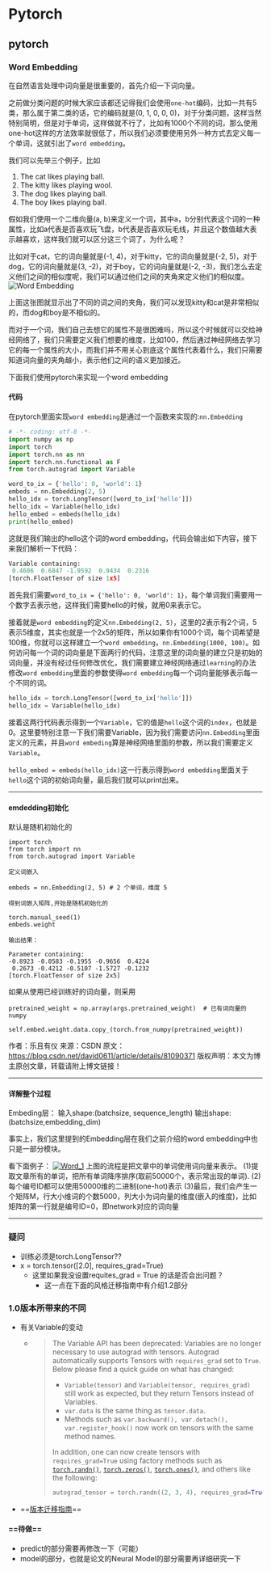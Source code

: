 # Pytorch

## pytorch

### Word Embedding

在自然语言处理中词向量是很重要的，首先介绍一下词向量。

之前做分类问题的时候大家应该都还记得我们会使用`one-hot`编码，比如一共有5类，那么属于第二类的话，它的编码就是(0, 1, 0, 0, 0)，对于分类问题，这样当然特别简明，但是对于单词，这样做就不行了，比如有1000个不同的词，那么使用one-hot这样的方法效率就很低了，所以我们必须要使用另外一种方式去定义每一个单词，这就引出了`word embedding`。

我们可以先举三个例子，比如

1. The cat likes playing ball.
2. The kitty likes playing wool.
3. The dog likes playing ball.
4. The boy likes playing ball.

假如我们使用一个二维向量(a, b)来定义一个词，其中a，b分别代表这个词的一种属性，比如a代表是否喜欢玩飞盘，b代表是否喜欢玩毛线，并且这个数值越大表示越喜欢，这样我们就可以区分这三个词了，为什么呢？

比如对于cat，它的词向量就是(-1, 4)，对于kitty，它的词向量就是(-2, 5)，对于dog，它的词向量就是(3, -2)，对于boy，它的词向量就是(-2, -3)，我们怎么去定义他们之间的相似度呢，我们可以通过他们之间的夹角来定义他们的相似度。 ![Word Embedding](https://ptorch.com/uploads/a7ba7e8078cbbaa4949b56df736586e7.png)

上面这张图就显示出了不同的词之间的夹角，我们可以发现kitty和cat是非常相似的，而dog和boy是不相似的。

而对于一个词，我们自己去想它的属性不是很困难吗，所以这个时候就可以交给神经网络了，我们只需要定义我们想要的维度，比如100，然后通过神经网络去学习它的每一个属性的大小，而我们并不用关心到底这个属性代表着什么，我们只需要知道词向量的夹角越小，表示他们之间的语义更加接近。

下面我们使用pytorch来实现一个word embedding

#### 代码

在pytorch里面实现`word embedding`是通过一个函数来实现的:`nn.Embedding`

```python
# -*- coding: utf-8 -*-
import numpy as np
import torch
import torch.nn as nn
import torch.nn.functional as F
from torch.autograd import Variable

word_to_ix = {'hello': 0, 'world': 1}
embeds = nn.Embedding(2, 5)
hello_idx = torch.LongTensor([word_to_ix['hello']])
hello_idx = Variable(hello_idx)
hello_embed = embeds(hello_idx)
print(hello_embed)
```

这就是我们输出的hello这个词的word embedding，代码会输出如下内容，接下来我们解析一下代码：

```python
Variable containing:
 0.4606  0.6847 -1.9592  0.9434  0.2316
[torch.FloatTensor of size 1x5]
```

首先我们需要`word_to_ix = {'hello': 0, 'world': 1}`，每个单词我们需要用一个数字去表示他，这样我们需要hello的时候，就用0来表示它。

接着就是`word embedding`的定义`nn.Embedding(2, 5)`，这里的2表示有2个词，5表示5维度，其实也就是一个2x5的矩阵，所以如果你有1000个词，每个词希望是100维，你就可以这样建立一个`word embedding`，`nn.Embedding(1000, 100)`。如何访问每一个词的词向量是下面两行的代码，注意这里的词向量的建立只是初始的词向量，并没有经过任何修改优化，我们需要建立神经网络通过`learning`的办法修改`word embedding`里面的参数使得`word embedding`每一个词向量能够表示每一个不同的词。

```python
hello_idx = torch.LongTensor([word_to_ix['hello']])
hello_idx = Variable(hello_idx)
```

接着这两行代码表示得到一个`Variable`，它的值是`hello`这个词的`index`，也就是0。这里要特别注意一下我们需要Variable，因为我们需要访问`nn.Embedding`里面定义的元素，并且`word embeding`算是神经网络里面的参数，所以我们需要定义`Variable`。

`hello_embed = embeds(hello_idx)`这一行表示得到`word embedding`里面关于`hello`这个词的初始词向量，最后我们就可以print出来。



------

#### emdedding初始化

默认是随机初始化的

```
import torch
from torch import nn
from torch.autograd import Variable

定义词嵌入

embeds = nn.Embedding(2, 5) # 2 个单词，维度 5

得到词嵌入矩阵,开始是随机初始化的

torch.manual_seed(1)
embeds.weight

输出结果：

Parameter containing:
-0.8923 -0.0583 -0.1955 -0.9656  0.4224
 0.2673 -0.4212 -0.5107 -1.5727 -0.1232
[torch.FloatTensor of size 2x5]

```

如果从使用已经训练好的词向量，则采用

```
pretrained_weight = np.array(args.pretrained_weight)  # 已有词向量的numpy

self.embed.weight.data.copy_(torch.from_numpy(pretrained_weight))

```



作者：乐且有仪 
来源：CSDN 
原文：https://blog.csdn.net/david0611/article/details/81090371 
版权声明：本文为博主原创文章，转载请附上博文链接！

------

#### 详解整个过程

Embeding层：
输入shape:(batchsize, sequence_length)
输出shape:(batchsize,embedding_dim)

事实上，我们这里提到的Embedding层在我们之前介绍的word embedding中也只是一部分模块。

看下面例子：
[![Word_1](https://yifdu.github.io/2018/12/05/Embedding%E5%B1%82/Word_1.png)](https://yifdu.github.io/2018/12/05/Embedding层/Word_1.png)
上图的流程是把文章中的单词使用词向量来表示。
(1)提取文章所有的单词，把所有单词降序排序(取前50000个，表示常出现的单词).
(2)每个编号ID都可以使用50000维的二进制(one-hot)表示
(3)最后，我们会产生一个矩阵M，行大小维词的个数5000，列大小为词向量的维度(嵌入的维度)，比如矩阵的第一行就是编号ID=0，即network对应的词向量

------



### 疑问

- 训练必须是torch.LongTensor??
- x = torch.tensor([2.0], requires_grad=True)
  - 这里如果我没设置requites_grad = True 的话是否会出问题？
    - 这一点在下面的风格迁移指南中有介绍1.2部分

### 1.0版本所带来的不同

- 有关Variable的变动

  - > 
    >
    > The Variable API has been deprecated: Variables are no longer necessary to use autograd with tensors. Autograd automatically supports Tensors with `requires_grad` set to `True`. Below please find a quick guide on what has changed:
    >
    > - `Variable(tensor)` and `Variable(tensor, requires_grad)` still work as expected, but they return Tensors instead of Variables.
    > - `var.data` is the same thing as `tensor.data`.
    > - Methods such as `var.backward(), var.detach(), var.register_hook()` now work on tensors with the same method names.
    >
    > In addition, one can now create tensors with `requires_grad=True` using factory methods such as [`torch.randn()`](https://pytorch.org/docs/stable/torch.html#torch.randn), [`torch.zeros()`](https://pytorch.org/docs/stable/torch.html#torch.zeros), [`torch.ones()`](https://pytorch.org/docs/stable/torch.html#torch.ones), and others like the following:
    >
    > ```python
    > autograd_tensor = torch.randn((2, 3, 4), requires_grad=True)
    > ```

- ==[版本迁移指南](https://github.com/bat67/pytorch-tutorials-examples-and-books/blob/master/PyTorch版本变化及迁移指南/README.md)==

#### ==待做==

- predict的部分需要再修改一下（可能）
- model的部分，也就是论文的Neural Model的部分需要再详细研究一下